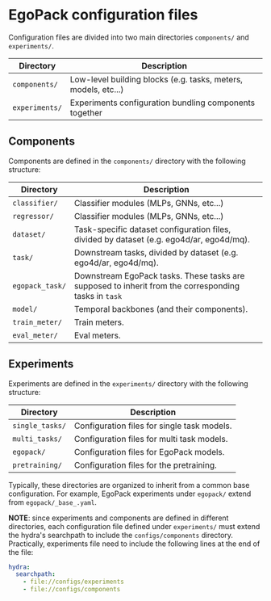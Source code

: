 # EgoPack configuration files

Configuration files are divided into two main directories `components/` and `experiments/`.

| Directory | Description |
|-----------|-------------|
| `components/` | Low-level building blocks (e.g. tasks, meters, models, etc...) |
| `experiments/` | Experiments configuration bundling components together |

## Components
Components are defined in the `components/` directory with the following structure:

| Directory       | Description                                                                                          |
|-----------------|------------------------------------------------------------------------------------------------------|
| `classifier/`   | Classifier modules (MLPs, GNNs, etc...)                                                              |
| `regressor/`    | Classifier modules (MLPs, GNNs, etc...)                                                              |
| `dataset/`      | Task-specific dataset configuration files, divided by dataset (e.g. ego4d/ar, ego4d/mq).             |
| `task/`         | Downstream tasks, divided by dataset (e.g. ego4d/ar, ego4d/mq).                                      |
| `egopack_task/` | Downstream EgoPack tasks. These tasks are supposed to inherit from the corresponding tasks in `task` |
| `model/`        | Temporal backbones (and their components).                                                           |
| `train_meter/`  | Train meters.                                                                                        |
| `eval_meter/`   | Eval meters.                                                                                         |


## Experiments
Experiments are defined in the `experiments/` directory with the following structure:

| Directory       | Description                                 |
|-----------------|---------------------------------------------|
| `single_tasks/` | Configuration files for single task models. |
| `multi_tasks/`  | Configuration files for multi task models.  |
| `egopack/`      | Configuration files for EgoPack models.     |
| `pretraining/`  | Configuration files for the pretraining.    |

Typically, these directories are organized to inherit from a common base configuration. For example, EgoPack experiments under `egopack/` extend from `egopack/_base_.yaml`.

**NOTE**: since experiments and components are defined in different directories, each configuration file defined under `experiments/` must extend the hydra's searchpath to include the `configs/components` directory. Practically, experiments file need to include the following lines at the end of the file:

```yaml
hydra:
  searchpath:
    - file://configs/experiments
    - file://configs/components
```

